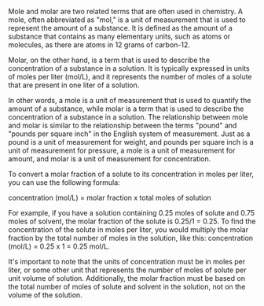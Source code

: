 Mole and molar are two related terms that are often used in chemistry. A mole, often abbreviated as "mol," is a unit of measurement that is used to represent the amount of a substance. It is defined as the amount of a substance that contains as many elementary units, such as atoms or molecules, as there are atoms in 12 grams of carbon-12.

Molar, on the other hand, is a term that is used to describe the concentration of a substance in a solution. It is typically expressed in units of moles per liter (mol/L), and it represents the number of moles of a solute that are present in one liter of a solution.

In other words, a mole is a unit of measurement that is used to quantify the amount of a substance, while molar is a term that is used to describe the concentration of a substance in a solution. The relationship between mole and molar is similar to the relationship between the terms "pound" and "pounds per square inch" in the English system of measurement. Just as a pound is a unit of measurement for weight, and pounds per square inch is a unit of measurement for pressure, a mole is a unit of measurement for amount, and molar is a unit of measurement for concentration.

To convert a molar fraction of a solute to its concentration in moles per liter, you can use the following formula:

concentration (mol/L) = molar fraction x total moles of solution

For example, if you have a solution containing 0.25 moles of solute and 0.75 moles of solvent, the molar fraction of the solute is 0.25/1 = 0.25. To find the concentration of the solute in moles per liter, you would multiply the molar fraction by the total number of moles in the solution, like this: concentration (mol/L) = 0.25 x 1 = 0.25 mol/L.

It's important to note that the units of concentration must be in moles per liter, or some other unit that represents the number of moles of solute per unit volume of solution. Additionally, the molar fraction must be based on the total number of moles of solute and solvent in the solution, not on the volume of the solution.
